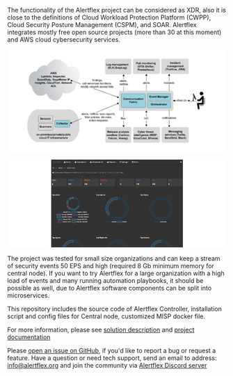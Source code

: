 The functionality of the Alertflex project can be considered as XDR, also it is close to the definitions of Cloud Workload Protection Platform (CWPP), Cloud Security Posture Management (CSPM), and SOAR. Alertflex integrates mostly free open source projects (more than 30 at this moment) and AWS cloud cybersecurity services.

![](https://github.com/alertflex/cnode/blob/master/img/hld-arch.jpg)

![](https://github.com/alertflex/cnode/blob/master/img/slides.gif)

The project was tested for small size organizations and can keep a stream of security events 50 EPS and high (required 8 Gb minimum memory for central node). If you want to try Alertflex for a large organization with a high load of events and many running automation playbooks, it should be possible as well, due to Alertflex software components can be split into microservices.

This repository includes the source code of Alertflex Controller, installation script and config files for Central node, customized MISP docker file.

For more information, please see [solution description](https://alertflex.org/solution.html) and [project documentation](https://alertflex.org/doc/index.html)
	
Please [open an issue on GitHub](https://github.com/alertflex/altprobe/issues), if you'd like to report a bug or request a feature. 
Have a question or need tech support, send an email to address: info@alertflex.org
and join the community via [Alertflex Discord server](https://discord.gg/wDSz7rDMWv)

